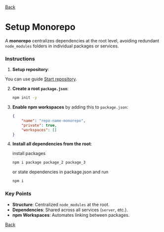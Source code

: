 [Back](index.md)

# Setup Monorepo

A **monorepo** centralizes dependencies at the root level, avoiding redundant `node_modules` folders in individual packages or services.

### Instructions

1. **Setup repository**:

You can use guide [Start repository](../../../dev-note/start_repo.md).

2. **Create a root `package.json`**:

    ```bash
    npm init -y
    ```

3. **Enable npm workspaces** by adding this to `package.json`:

    ```json
    {
        "name": "repo-name-monorepo",
        "private": true,
        "workspaces": []
    }
    ```

4. **Install all dependencies from the root**:

    install packages

    ```bash
    npm i package package_2 package_3
    ```

    or state dependencies in package.json and run

    ```bash
    npm i
    ```

### Key Points

-   **Structure**: Centralized `node_modules` at the root.
-   **Dependencies**: Shared across all services (`server`, etc.).
-   **npm Workspaces**: Automates linking between packages.

[Back](index.md)
